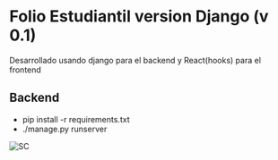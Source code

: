 # Folio Estudiantil version Django (v 0.1)
Desarrollado usando django para el backend y React(hooks) para el frontend

## Backend
- pip install -r requirements.txt
- ./manage.py runserver

![SC](https://raw.githubusercontent.com/marioalbornoz/tesis/master/Screenshot_2020-12-31%20FolioE%20Utem(1).png?token=AIVSQ3CPYIE2GVEXGQWT5MC7652X6)
